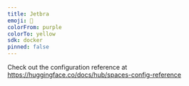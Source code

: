```yaml
---
title: Jetbra
emoji: 🐨
colorFrom: purple
colorTo: yellow
sdk: docker
pinned: false
---
```


Check out the configuration reference at https://huggingface.co/docs/hub/spaces-config-reference
